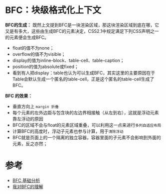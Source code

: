 # BFC：块级格式化上下文
**BFC的生成：**
既然上文提到BFC是一块渲染区域，那这块渲染区域到底在哪，它又是有多大，这些由生成BFC的元素决定，CSS2.1中规定满足下列CSS声明之一的元素便会生成BFC。
- float的值不为none；
- overflow的值不为visible；
- display的值为inline-block、table-cell、table-caption；
- position的值为absolute或fixed；
- 看到有人把display：table也认为可以生成BFC，其实这里的主要原因在于Table会默认生成一个匿名的table-cell，正是这个匿名的table-cell生成了BFC。

**BFC 的效果：**
- 垂直方向上 `margin 折叠`
- 每个元素的左外边距与包含块的左边界相接触（从左到右），这就是浮动元素靠左浮动的原因
- BFC的区域不会与float的元素区域重叠，可以利用这一点来进行`多列自适应布局`
- 计算BFC的高度时，浮动子元素也参与计算，用于`清除浮动`
- BFC就是页面上的一个隔离的独立容器，容器里面的子元素不会影响到外面的元素，反之亦然；


# 参考
- [BFC 基础分析](http://www.cnblogs.com/asheng2016/p/7281784.html)
- [我对BFC的理解](https://www.jianshu.com/p/76484dff1cb5)